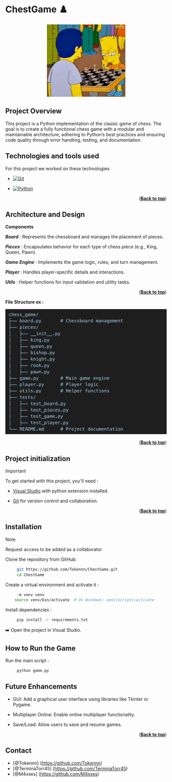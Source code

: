 # ChestGame ♟️

<a name="readme-top"></a>

<p align="center">
  <img src="/Media/giphy.gif" alt="Chess battle">
</p>


## Project Overview

This project is a Python implementation of the classic game of chess. The goal is to create a fully functional chess game with a modular and maintainable architecture, adhering to Python’s best practices and ensuring code quality through error handling, testing, and documentation.

## Technologies and tools used

For this project we worked on these technologies
 

* [![Git][Git]][Git-url]

* [![Python][Python]][Python-url]

  <p align="right">(<a href="#readme-top"><strong>Back to top</strong></a>)</p>

## Architecture and Design

**Components**

***Board*** :  Represents the chessboard and manages the placement of pieces.

***Pieces*** : Encapsulates behavior for each type of chess piece (e.g., King, Queen, Pawn).

***Game Engine*** : Implements the game logic, rules, and turn management.

***Player*** : Handles player-specific details and interactions.

***Utils*** : Helper functions for input validation and utility tasks.

<p align="right">(<a href="#readme-top"><strong>Back to top</strong></a>)</p>

**File Structure ex :**

<p align="center">
  <img src="/Media/fless.png" alt="Battle Simulation">
</p>

<p align="right">(<a href="#readme-top"><strong>Back to top</strong></a>)</p>

## Project initialization


> [!IMPORTANT]
> To get started with this project, you'll need :

- [Visual Studio](https://visualstudio.microsoft.com/fr/) with python extension installed.

- [Git](https://git-scm.com/downloads) for version control and collaboration.

  <p align="right">(<a href="#readme-top"><strong>Back to top</strong></a>)</p>

## Installation

> [!NOTE]
> Request access to be added as a collaborator

Clone the repository from GitHub:

```bash
     git https://github.com/Tokennn/ChestGame.git
     cd ChestGame
````

Create a virtual environment and activate it :

```bash
     -m venv venv
    source venv/bin/activate  # On Windows: venv\Scripts\activate
````

Install dependencies :

```bash
     pip install -r requirements.txt
````

➡️ Open the project in Visual Studio.


## How to Run the Game

Run the main script :

```bash
     python game.py
````

## Future Enhancements

- GUI: Add a graphical user interface using libraries like Tkinter or Pygame.

- Multiplayer Online: Enable online multiplayer functionality.

- Save/Load: Allow users to save and resume games.

<p align="right">(<a href="#readme-top"><strong>Back to top</strong></a>)</p>

## Contact 

- [@Tokennn] (https://github.com/Tokennn)
- [@TerminaTorr45] (https://github.com/TerminaTorr45)
- [@M4xxes] (https://github.com/M4xxes)

<!-- (Markdown img link) : -->
 

[Git]: https://img.shields.io/badge/Git-grey?style=for-the-badge&logo=git
[Git-url]: https://git-scm.com

[Python]: https://img.shields.io/badge/Python-blue?style=for-the-badge&logo=python
[Python-url]: https://www.python.org
